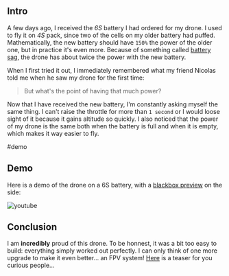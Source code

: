 ## Intro

A few days ago, I received the _6S_ battery I had ordered for my drone. I used to fly it on _4S_ pack, since two of the cells on my older battery had puffed. Mathematically, the new battery should have `150%` the power of the older one, but in practice it's even more. Because of something called [battery sag](https://en.wikipedia.org/wiki/Voltage_sag), the drone has about twice the power with the new battery.

When I first tried it out, I immediately remembered what my friend Nicolas told me when he saw my drone for the first time:

> But what's the point of having that much power?

Now that I have received the new battery, I'm constantly asking myself the same thing. I can't raise the throttle for more than `1 second` or I would loose sight of it because it gains altitude so quickly. I also noticed that the power of my drone is the same both when the battery is full and when it is empty, which makes it way easier to fly.

#demo

## Demo

Here is a demo of the drone on a 6S battery, with a [blackbox preview](../Blackbox-Video-Exporter/) on the side:

![youtube](https://www.youtube.com/embed/mtHC_svNsn8)

## Conclusion

I am **incredibly** proud of this drone. To be honnest, it was a bit too easy to build: everything simply worked out perfectly. I can only think of one more upgrade to make it even better... an FPV system! [Here](./Demo-on-6S/fpvOrder.png) is a teaser for you curious people...
